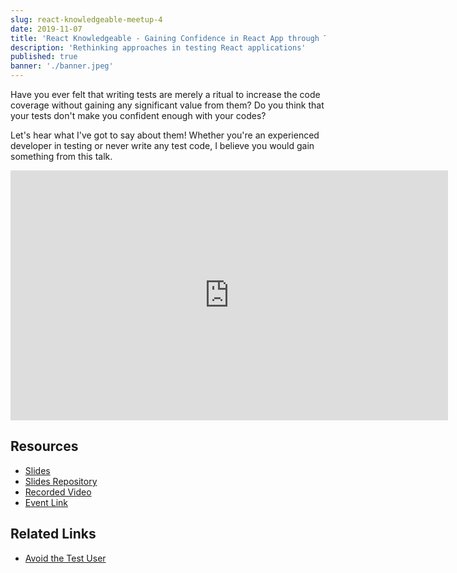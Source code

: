```yaml
---
slug: react-knowledgeable-meetup-4
date: 2019-11-07
title: 'React Knowledgeable - Gaining Confidence in React App through Testing'
description: 'Rethinking approaches in testing React applications'
published: true
banner: './banner.jpeg'
---
```


Have you ever felt that writing tests are merely a ritual to increase the code coverage without gaining any significant value from them?
Do you think that your tests don't make you confident enough with your codes?

Let's hear what I've got to say about them!
Whether you're an experienced developer in testing or never write any test code, I believe you would gain something from this talk.

<iframe width="700" height="400" src="https://www.youtube.com/embed/FKPKxGELIkM" frameborder="0" allow="accelerometer; autoplay; encrypted-media; gyroscope; picture-in-picture" allowfullscreen></iframe>

## Resources

- [Slides](https://confident-react-testing.netlify.com/)
- [Slides Repository](https://github.com/zainfathoni/confident-react-testing)
- [Recorded Video](https://engineers.sg/video/gaining-confidence-in-react-app-through-testing-react-knowledgeable--3755)
- [Event Link](https://reactknowledgeable.org/meetups/4/)

## Related Links

- [Avoid the Test User](https://kentcdodds.com/blog/avoid-the-test-user)
